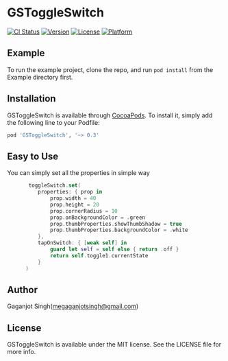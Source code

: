 # GSToggleSwitch

[![CI Status](https://img.shields.io/travis/megaganjotsingh/GSToggleSwitch.svg?style=flat)](https://travis-ci.org/megaganjotsingh/GSToggleSwitch)
[![Version](https://img.shields.io/cocoapods/v/GSToggleSwitch.svg?style=flat)](https://cocoapods.org/pods/GSToggleSwitch)
[![License](https://img.shields.io/cocoapods/l/GSToggleSwitch.svg?style=flat)](https://cocoapods.org/pods/GSToggleSwitch)
[![Platform](https://img.shields.io/cocoapods/p/GSToggleSwitch.svg?style=flat)](https://cocoapods.org/pods/GSToggleSwitch)

## Example

To run the example project, clone the repo, and run `pod install` from the Example directory first.


## Installation

GSToggleSwitch is available through [CocoaPods](https://cocoapods.org). To install
it, simply add the following line to your Podfile:

```ruby
pod 'GSToggleSwitch', '~> 0.3'
```

## Easy to Use

You can simply set all the properties in simple way

```swift
       toggleSwitch.set(
          properties: { prop in
              prop.width = 40
              prop.height = 20
              prop.cornerRadius = 10
              prop.onBackgroundColor = .green
              prop.thumbProperties.showThumbShadow = true
              prop.thumbProperties.backgroundColor = .white
          },
          tapOnSwitch: { [weak self] in
              guard let self = self else { return .off }
              return self.toggle1.currentState
          }
      )
```

## Author

Gaganjot Singh(megaganjotsingh@gmail.com)

## License

GSToggleSwitch is available under the MIT license. See the LICENSE file for more info.
